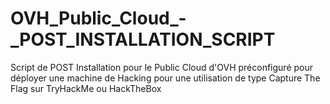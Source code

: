 # OVH_Public_Cloud_-_POST_INSTALLATION_SCRIPT

Script de POST Installation pour le Public Cloud d'OVH préconfiguré pour déployer une machine de Hacking pour une utilisation de type Capture The Flag sur TryHackMe ou HackTheBox
